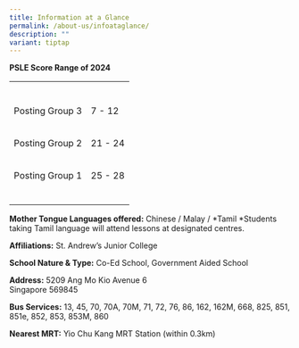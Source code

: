```yaml
---
title: Information at a Glance
permalink: /about-us/infoataglance/
description: ""
variant: tiptap
---
```

<p><strong>PSLE Score Range of 2024</strong>
</p>
<table style="minWidth: 50px">
<colgroup>
<col>
<col>
</colgroup>
<tbody>
<tr>
<th rowspan="1" colspan="1">
<p></p>
</th>
<th rowspan="1" colspan="1">
<p></p>
</th>
</tr>
<tr>
<td rowspan="1" colspan="1">
<p>Posting Group 3</p>
</td>
<td rowspan="1" colspan="1">
<p>7 - 12</p>
</td>
</tr>
<tr>
<td rowspan="1" colspan="1">
<p>Posting Group 2</p>
</td>
<td rowspan="1" colspan="1">
<p>21 - 24</p>
</td>
</tr>
<tr>
<td rowspan="1" colspan="1">
<p>Posting Group 1</p>
</td>
<td rowspan="1" colspan="1">
<p>25 - 28</p>
</td>
</tr>
<tr>
<td rowspan="1" colspan="1">
<p></p>
</td>
<td rowspan="1" colspan="1">
<p></p>
</td>
</tr>
</tbody>
</table>
<p><strong>Mother Tongue Languages offered:</strong> Chinese / Malay / *Tamil
*Students taking Tamil language will attend lessons at designated centres.</p>
<p><strong>Affiliations:</strong> St. Andrew’s Junior College</p>
<p><strong>School Nature &amp; Type:</strong> Co-Ed School, Government Aided
School</p>
<p><strong>Address:</strong> 5209 Ang Mo Kio Avenue 6&nbsp;
<br>Singapore 569845</p>
<p><strong>Bus Services:</strong> 13, 45, 70, 70A, 70M, 71, 72, 76, 86, 162,
162M, 668, 825, 851, 851e, 852, 853, 853M, 860</p>
<p><strong>Nearest MRT:</strong> Yio Chu Kang MRT Station (within 0.3km)</p>
